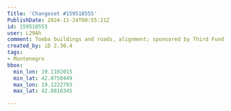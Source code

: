 ```yaml
---
Title: 'Changeset #159518555'
PublishDate: 2024-11-24T00:55:21Z
id: 159518555
user: L29Ah
comment: Tomba buildings and roads, alignment; sponsored by Third Fund of Montelibero
created_by: iD 2.30.4
tags:
- Montenegro
bbox:
  min_lon: 19.1102015
  min_lat: 42.0750449
  max_lon: 19.1222793
  max_lat: 42.0818345

---
```

